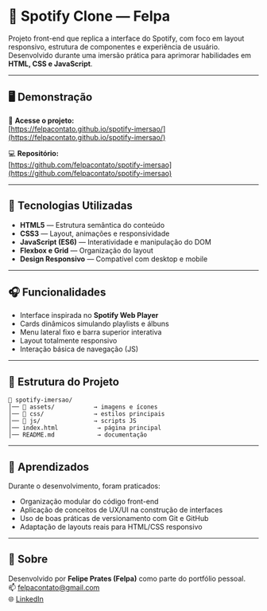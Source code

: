 # 🎵 Spotify Clone — Felpa

Projeto front-end que replica a interface do Spotify, com foco em layout responsivo, estrutura de componentes e experiência de usuário.  
Desenvolvido durante uma imersão prática para aprimorar habilidades em **HTML, CSS e JavaScript**.

---

## 🖥️ Demonstração

🔗 **Acesse o projeto:**  
[https://felpacontato.github.io/spotify-imersao/](https://felpacontato.github.io/spotify-imersao/)

💻 **Repositório:**  
[https://github.com/felpacontato/spotify-imersao](https://github.com/felpacontato/spotify-imersao)

---

## 🚀 Tecnologias Utilizadas

- **HTML5** — Estrutura semântica do conteúdo  
- **CSS3** — Layout, animações e responsividade  
- **JavaScript (ES6)** — Interatividade e manipulação do DOM  
- **Flexbox e Grid** — Organização do layout  
- **Design Responsivo** — Compatível com desktop e mobile  

---

## 🎧 Funcionalidades

- Interface inspirada no **Spotify Web Player**  
- Cards dinâmicos simulando playlists e álbuns  
- Menu lateral fixo e barra superior interativa  
- Layout totalmente responsivo  
- Interação básica de navegação (JS)

---

## 📂 Estrutura do Projeto

```
📁 spotify-imersao/
│── 📁 assets/           → imagens e ícones
│── 📁 css/              → estilos principais
│── 📁 js/               → scripts JS
│── index.html           → página principal
│── README.md            → documentação
```

---

## 🧠 Aprendizados

Durante o desenvolvimento, foram praticados:
- Organização modular do código front-end  
- Aplicação de conceitos de UX/UI na construção de interfaces  
- Uso de boas práticas de versionamento com Git e GitHub  
- Adaptação de layouts reais para HTML/CSS responsivo  

---

## 💼 Sobre

Desenvolvido por **Felipe Prates (Felpa)** como parte do portfólio pessoal.  
📫 [felpacontato@gmail.com](mailto:felpacontato@gmail.com)  
🌐 [LinkedIn](https://www.linkedin.com/in/felipe-prates-070985376/)
